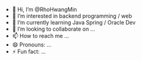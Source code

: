 - 👋 Hi, I’m @RhoHwangMin
- 👀 I’m interested in backend programming / web
- 🌱 I’m currently learning Java Spring / Oracle Dev
- 💞️ I’m looking to collaborate on ...
- 📫 How to reach me ...
- 😄 Pronouns: ...
- ⚡ Fun fact: ...

<!---
RhoHwangMin/RhoHwangMin is a ✨ special ✨ repository because its `README.md` (this file) appears on your GitHub profile.
You can click the Preview link to take a look at your changes.
--->

